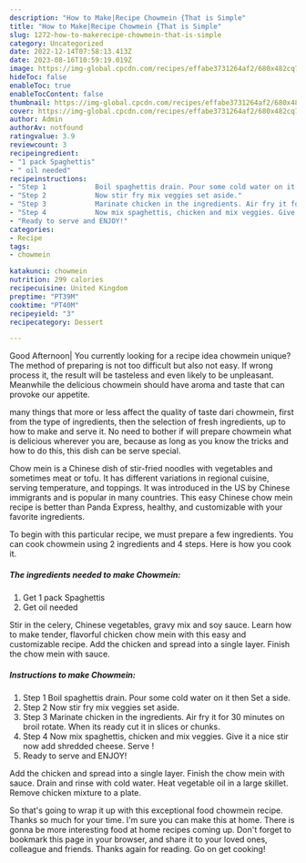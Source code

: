 ```yaml
---
description: "How to Make|Recipe Chowmein {That is Simple"
title: "How to Make|Recipe Chowmein {That is Simple"
slug: 1272-how-to-makerecipe-chowmein-that-is-simple
category: Uncategorized
date: 2022-12-14T07:58:13.413Z
date: 2023-08-16T10:59:19.019Z
image: https://img-global.cpcdn.com/recipes/effabe3731264af2/680x482cq70/chowmein-recipe-main-photo.jpg
hideToc: false
enableToc: true
enableTocContent: false
thumbnail: https://img-global.cpcdn.com/recipes/effabe3731264af2/680x482cq70/chowmein-recipe-main-photo.jpg
cover: https://img-global.cpcdn.com/recipes/effabe3731264af2/680x482cq70/chowmein-recipe-main-photo.jpg
author: Admin
authorAv: notfound
ratingvalue: 3.9
reviewcount: 3
recipeingredient:
- "1 pack Spaghettis"
- " oil needed"
recipeinstructions:
- "Step 1            Boil spaghettis drain. Pour some cold water on it then Set a side."
- "Step 2            Now stir fry mix veggies set aside."
- "Step 3            Marinate chicken in the ingredients. Air fry it for 30 minutes on broil rotate. When its ready cut it in slices or chunks."
- "Step 4            Now mix spaghettis, chicken and mix veggies. Give it a nice stir now add shredded cheese. Serve !"
- "Ready to serve and ENJOY!"
categories:
- Recipe
tags:
- chowmein

katakunci: chowmein 
nutrition: 299 calories
recipecuisine: United Kingdom
preptime: "PT39M"
cooktime: "PT40M"
recipeyield: "3"
recipecategory: Dessert

---
```



Good Afternoon| You currently looking for a recipe idea chowmein unique? The method of preparing is not too difficult but also not easy. If wrong process it, the result will be tasteless and even likely to be unpleasant. Meanwhile the delicious chowmein should have aroma and taste that can provoke our appetite.






many things that more or less affect the quality of taste dari chowmein, first from the type of ingredients, then the selection of fresh ingredients, up to how to make and serve it. No need to bother if will prepare chowmein what is delicious wherever you are, because as long as you know the tricks and how to do this, this dish can be serve  special.


Chow mein is a Chinese dish of stir-fried noodles with vegetables and sometimes meat or tofu. It has different variations in regional cuisine, serving temperature, and toppings. It was introduced in the US by Chinese immigrants and is popular in many countries. This easy Chinese chow mein recipe is better than Panda Express, healthy, and customizable with your favorite ingredients.


To begin with this particular recipe, we must prepare a few ingredients. You can cook chowmein using 2 ingredients and 4 steps. Here is how you cook it.

<!--inarticleads1-->

##### The ingredients needed to make Chowmein:

1. Get 1 pack Spaghettis
1. Get  oil needed


Stir in the celery, Chinese vegetables, gravy mix and soy sauce. Learn how to make tender, flavorful chicken chow mein with this easy and customizable recipe. Add the chicken and spread into a single layer. Finish the chow mein with sauce. 

<!--inarticleads2-->

##### Instructions to make Chowmein:

1. Step 1            Boil spaghettis drain. Pour some cold water on it then Set a side.
1. Step 2            Now stir fry mix veggies set aside.
1. Step 3            Marinate chicken in the ingredients. Air fry it for 30 minutes on broil rotate. When its ready cut it in slices or chunks.
1. Step 4            Now mix spaghettis, chicken and mix veggies. Give it a nice stir now add shredded cheese. Serve !
1. Ready to serve and ENJOY!

Add the chicken and spread into a single layer. Finish the chow mein with sauce. Drain and rinse with cold water. Heat vegetable oil in a large skillet. Remove chicken mixture to a plate. 

So that's going to wrap it up with this exceptional food chowmein recipe. Thanks so much for your time. I'm sure you can make this at home. There is gonna be more interesting food at home recipes coming up. Don't forget to bookmark this page in your browser, and share it to your loved ones, colleague and friends. Thanks again for reading. Go on get cooking!
